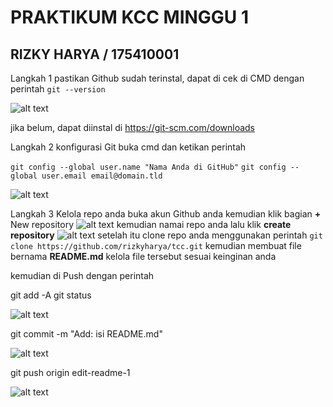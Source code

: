 # PRAKTIKUM KCC MINGGU 1 #

## RIZKY HARYA / 175410001 ##

Langkah 1 pastikan Github sudah terinstal, dapat di cek di CMD
dengan perintah
```git --version```

![alt text](1.png)

jika belum, dapat diinstal di <https://git-scm.com/downloads>

Langkah 2 konfigurasi Git
buka cmd dan ketikan perintah

```git config --global user.name "Nama Anda di GitHub"```
```git config --global user.email email@domain.tld```

![alt text](2.png)

Langkah 3 Kelola repo anda
buka akun Github anda kemudian klik bagian **+** New repository
![alt text](new-repo.png)
kemudian namai repo anda lalu klik **create repository**
![alt text](3.png)
setelah itu clone repo anda menggunakan perintah
```git clone https://github.com/rizkyharya/tcc.git```
kemudian membuat file bernama **README.md**
kelola file tersebut sesuai keinginan anda

kemudian di Push
dengan perintah

git add -A
git status

![alt text](push1.PNG)

git commit -m "Add: isi README.md"

![alt text](push2.PNG)

git push origin edit-readme-1

![alt text](push3.PNG)
